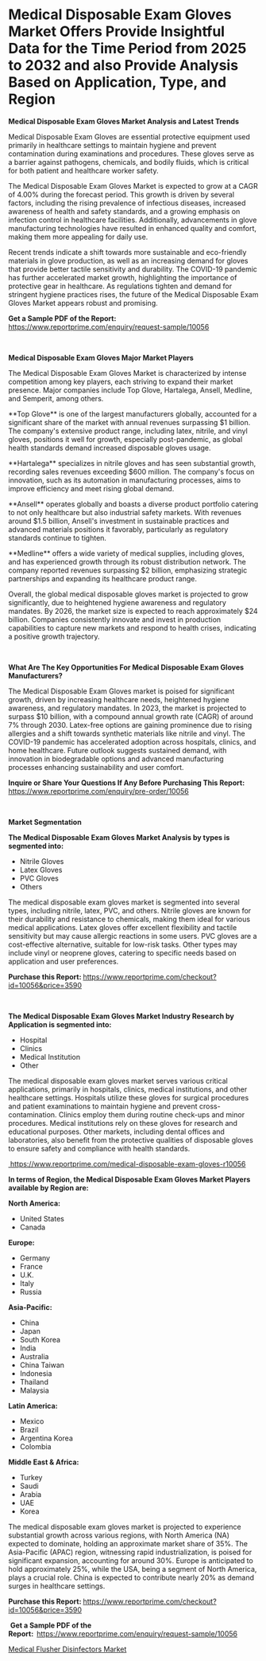 <p><h1>Medical Disposable Exam Gloves Market Offers Provide Insightful Data for the Time Period from 2025 to 2032 and also Provide Analysis Based on Application, Type, and Region</h1></p><p><strong>Medical Disposable Exam Gloves Market Analysis and Latest Trends</strong></p>
<p><p>Medical Disposable Exam Gloves are essential protective equipment used primarily in healthcare settings to maintain hygiene and prevent contamination during examinations and procedures. These gloves serve as a barrier against pathogens, chemicals, and bodily fluids, which is critical for both patient and healthcare worker safety.</p><p>The Medical Disposable Exam Gloves Market is expected to grow at a CAGR of 4.00% during the forecast period. This growth is driven by several factors, including the rising prevalence of infectious diseases, increased awareness of health and safety standards, and a growing emphasis on infection control in healthcare facilities. Additionally, advancements in glove manufacturing technologies have resulted in enhanced quality and comfort, making them more appealing for daily use.</p><p>Recent trends indicate a shift towards more sustainable and eco-friendly materials in glove production, as well as an increasing demand for gloves that provide better tactile sensitivity and durability. The COVID-19 pandemic has further accelerated market growth, highlighting the importance of protective gear in healthcare. As regulations tighten and demand for stringent hygiene practices rises, the future of the Medical Disposable Exam Gloves Market appears robust and promising.</p></p>
<p><strong>Get a Sample PDF of the Report:&nbsp;</strong> <a href="https://www.reportprime.com/enquiry/request-sample/10056?utm_campaign=2098&utm_medium=2&utm_source=Github&utm_content=ia&utm_term=20032025&utm_id=medical-disposable-exam-gloves">https://www.reportprime.com/enquiry/request-sample/10056</a></p>
<p>&nbsp;</p>
<p><strong>Medical Disposable Exam Gloves Major Market Players</strong></p>
<p><p>The Medical Disposable Exam Gloves Market is characterized by intense competition among key players, each striving to expand their market presence. Major companies include Top Glove, Hartalega, Ansell, Medline, and Semperit, among others. </p><p>**Top Glove** is one of the largest manufacturers globally, accounted for a significant share of the market with annual revenues surpassing $1 billion. The company's extensive product range, including latex, nitrile, and vinyl gloves, positions it well for growth, especially post-pandemic, as global health standards demand increased disposable gloves usage.</p><p>**Hartalega** specializes in nitrile gloves and has seen substantial growth, recording sales revenues exceeding $600 million. The company's focus on innovation, such as its automation in manufacturing processes, aims to improve efficiency and meet rising global demand.</p><p>**Ansell** operates globally and boasts a diverse product portfolio catering to not only healthcare but also industrial safety markets. With revenues around $1.5 billion, Ansell's investment in sustainable practices and advanced materials positions it favorably, particularly as regulatory standards continue to tighten.</p><p>**Medline** offers a wide variety of medical supplies, including gloves, and has experienced growth through its robust distribution network. The company reported revenues surpassing $2 billion, emphasizing strategic partnerships and expanding its healthcare product range.</p><p>Overall, the global medical disposable gloves market is projected to grow significantly, due to heightened hygiene awareness and regulatory mandates. By 2026, the market size is expected to reach approximately $24 billion. Companies consistently innovate and invest in production capabilities to capture new markets and respond to health crises, indicating a positive growth trajectory.</p></p>
<p>&nbsp;</p>
<p><strong>What Are The Key Opportunities For Medical Disposable Exam Gloves Manufacturers?</strong></p>
<p><p>The Medical Disposable Exam Gloves market is poised for significant growth, driven by increasing healthcare needs, heightened hygiene awareness, and regulatory mandates. In 2023, the market is projected to surpass $10 billion, with a compound annual growth rate (CAGR) of around 7% through 2030. Latex-free options are gaining prominence due to rising allergies and a shift towards synthetic materials like nitrile and vinyl. The COVID-19 pandemic has accelerated adoption across hospitals, clinics, and home healthcare. Future outlook suggests sustained demand, with innovation in biodegradable options and advanced manufacturing processes enhancing sustainability and user comfort.</p></p>
<p><strong>Inquire or Share Your Questions If Any Before Purchasing This Report:</strong> <a href="https://www.reportprime.com/enquiry/pre-order/10056?utm_campaign=2098&utm_medium=2&utm_source=Github&utm_content=ia&utm_term=20032025&utm_id=medical-disposable-exam-gloves">https://www.reportprime.com/enquiry/pre-order/10056</a></p>
<p>&nbsp;</p>
<p><strong>Market Segmentation</strong></p>
<p><strong>The Medical Disposable Exam Gloves Market Analysis by types is segmented into:</strong></p>
<p><ul><li>Nitrile Gloves</li><li>Latex Gloves</li><li>PVC Gloves</li><li>Others</li></ul></p>
<p><p>The medical disposable exam gloves market is segmented into several types, including nitrile, latex, PVC, and others. Nitrile gloves are known for their durability and resistance to chemicals, making them ideal for various medical applications. Latex gloves offer excellent flexibility and tactile sensitivity but may cause allergic reactions in some users. PVC gloves are a cost-effective alternative, suitable for low-risk tasks. Other types may include vinyl or neoprene gloves, catering to specific needs based on application and user preferences.</p></p>
<p><strong>Purchase this Report:&nbsp;</strong><a href="https://www.reportprime.com/checkout?id=10056&price=3590&utm_campaign=2098&utm_medium=2&utm_source=Github&utm_content=ia&utm_term=20032025&utm_id=medical-disposable-exam-gloves">https://www.reportprime.com/checkout?id=10056&price=3590</a></p>
<p>&nbsp;</p>
<p><strong>The Medical Disposable Exam Gloves Market Industry Research by Application is segmented into:</strong></p>
<p><ul><li>Hospital</li><li>Clinics</li><li>Medical Institution</li><li>Other</li></ul></p>
<p><p>The medical disposable exam gloves market serves various critical applications, primarily in hospitals, clinics, medical institutions, and other healthcare settings. Hospitals utilize these gloves for surgical procedures and patient examinations to maintain hygiene and prevent cross-contamination. Clinics employ them during routine check-ups and minor procedures. Medical institutions rely on these gloves for research and educational purposes. Other markets, including dental offices and laboratories, also benefit from the protective qualities of disposable gloves to ensure safety and compliance with health standards.</p></p>
<p><a href="https://www.reportprime.com/medical-disposable-exam-gloves-r10056?utm_campaign=2098&utm_medium=2&utm_source=Github&utm_content=ia&utm_term=20032025&utm_id=medical-disposable-exam-gloves">&nbsp;https://www.reportprime.com/medical-disposable-exam-gloves-r10056</a></p>
<p><strong>In terms of Region, the Medical Disposable Exam Gloves Market Players available by Region are:</strong></p>
<p>
    <p> <strong> North America: </strong>
        <ul>
            <li>United States</li>
            <li>Canada</li>
        </ul>
        </p> 
    <p> <strong> Europe: </strong>
        <ul>
            <li>Germany</li>
            <li>France</li>
            <li>U.K.</li>
            <li>Italy</li>
            <li>Russia</li>
        </ul>
        </p> 
    <p> <strong> Asia-Pacific: </strong>
        <ul>
            <li>China</li>
            <li>Japan</li>
            <li>South Korea</li>
            <li>India</li>
            <li>Australia</li>
            <li>China Taiwan</li>
            <li>Indonesia</li>
            <li>Thailand</li>
            <li>Malaysia</li>
        </ul>
        </p> 
    <p> <strong> Latin America: </strong>
        <ul>
            <li>Mexico</li>
            <li>Brazil</li>
            <li>Argentina Korea</li>
            <li>Colombia</li>
        </ul>
        </p> 
    <p> <strong> Middle East & Africa: </strong>
        <ul>
            <li>Turkey</li>
            <li>Saudi</li>
            <li>Arabia</li>
            <li>UAE</li>
            <li>Korea</li>
        </ul>
    </p>
    </p>
<p><p>The medical disposable exam gloves market is projected to experience substantial growth across various regions, with North America (NA) expected to dominate, holding an approximate market share of 35%. The Asia-Pacific (APAC) region, witnessing rapid industrialization, is poised for significant expansion, accounting for around 30%. Europe is anticipated to hold approximately 25%, while the USA, being a segment of North America, plays a crucial role. China is expected to contribute nearly 20% as demand surges in healthcare settings.</p></p>
<p><strong>Purchase this Report: </strong><a href="https://www.reportprime.com/checkout?id=10056&price=3590&utm_campaign=2098&utm_medium=2&utm_source=Github&utm_content=ia&utm_term=20032025&utm_id=medical-disposable-exam-gloves">https://www.reportprime.com/checkout?id=10056&price=3590</a></p>
<p>&nbsp;<strong>Get a Sample PDF of the Report:&nbsp;&nbsp;</strong><a href="https://www.reportprime.com/enquiry/request-sample/10056?utm_campaign=2098&utm_medium=2&utm_source=Github&utm_content=ia&utm_term=20032025&utm_id=medical-disposable-exam-gloves">https://www.reportprime.com/enquiry/request-sample/10056</a></p>
<p><strong></strong></p>
<p><p><a href="https://github.com/bmorecock/Market-Research-Report-List-6/blob/main/medical-flusher-disinfectors-market.md?utm_campaign=2098&utm_medium=2&utm_source=Github&utm_content=ia&utm_term=20032025&utm_id=medical-disposable-exam-gloves">Medical Flusher Disinfectors Market</a></p></p>